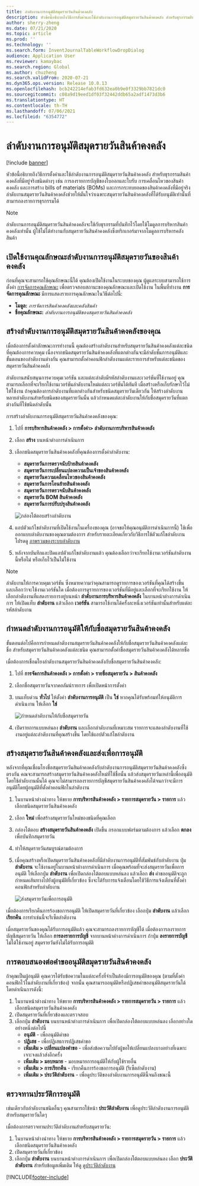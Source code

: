 ```yaml
---
title: ลำดับงานการอนุมัติสมุดรายวันสินค้าคงคลัง
description: หัวข้อนี้อธิบายถึงวิธีการตั้งค่าและใช้ลำดับงานการอนุมัติสมุดรายวันสินค้าคงคลัง สำหรับธุรกรรมสินค้าคงคลังที่มีอยู่จริงชนิดต่างๆ ลำดับงานสมุดรายวันสินค้าคงคลังช่วยให้มั่นใจว่าเฉพาะสมุดรายวันสินค้าคงคลังที่ได้รับอนุมัติเท่านั้นที่สามารถลงรายการธุรกรรมได้
author: sherry-zheng
ms.date: 07/21/2020
ms.topic: article
ms.prod: ''
ms.technology: ''
ms.search.form: InventJournalTableWorkflowDropDialog
audience: Application User
ms.reviewer: kamaybac
ms.search.region: Global
ms.author: chuzheng
ms.search.validFrom: 2020-07-21
ms.dyn365.ops.version: Release 10.0.13
ms.openlocfilehash: bcb242214efab3fd632ea0b9e0f3329bb7821dc0
ms.sourcegitcommit: c08a9d19eed1df03f32442ddb65a2adf1473d3b6
ms.translationtype: HT
ms.contentlocale: th-TH
ms.lasthandoff: 07/06/2021
ms.locfileid: "6354772"
---
```

# <a name="inventory-journal-approval-workflows"></a>ลำดับงานการอนุมัติสมุดรายวันสินค้าคงคลัง

[!include [banner](../includes/banner.md)]

หัวข้อนี้อธิบายถึงวิธีการตั้งค่าและใช้ลำดับงานการอนุมัติสมุดรายวันสินค้าคงคลัง สำหรับธุรกรรมสินค้าคงคลังที่มีอยู่จริงชนิดต่างๆ เช่น การลงรายการบัญชีของใบออกและใบรับ การเคลื่อนไหวของสินค้าคงคลัง และการสร้าง bills of materials (BOMs) และการกระทบยอดของสินค้าคงคลังที่มีอยู่จริง ลำดับงานสมุดรายวันสินค้าคงคลังช่วยให้มั่นใจว่าเฉพาะสมุดรายวันสินค้าคงคลังที่ได้รับอนุมัติเท่านั้นที่สามารถลงรายการธุรกรรมได้

> [!NOTE]
> ลำดับงานการอนุมัติสมุดรายวันสินค้าคงคลังจะใช้กับธุรกรรมที่บันทึกไว้โดยใช้โมดูลการบริหารสินค้าคงคลังเท่านั้น ผู้ใช้ไม่ได้ทำงานกับสมุดรายวันสินค้าคงคลังซึ่งทริกเกอร์มาจากโมดูลการบริหารคลังสินค้า

## <a name="turn-on-the-inventory-journal-approval-workflows-feature"></a>เปิดใช้งานคุณลักษณะลำดับงานการอนุมัติสมุดรายวันของสินค้าคงคลัง

ก่อนที่คุณจะสามารถใช้คุณลักษณะนี้ได้ คุณต้องเปิดใช้งานในระบบของคุณ ผู้ดูแลระบบสามารถใช้การตั้งค่า [การจัดการคุณลักษณะ](../../fin-ops-core/fin-ops/get-started/feature-management/feature-management-overview.md) เพื่อตรวจสอบสถานะของคุณลักษณะและเปิดใช้งาน ในพื้นที่ทำงาน **การจัดการคุณลักษณะ** มีการแสดงรายการคุณลักษณะในวิธีต่อไปนี้:

- **โมดูล:** *การจัดการสินค้าคงคลังและคลังสินค้า*
- **ชื่อคุณลักษณะ:** *ลำดับงานการอนุมัติของสมุดรายวันสินค้าคงคลัง*

## <a name="create-your-inventory-journal-approval-workflows"></a>สร้างลำดับงานการอนุมัติสมุดรายวันสินค้าคงคลังของคุณ

เมื่อต้องการตั้งค่าลักษณะการทำงานนี้ คุณต้องสร้างลำดับงานสำหรับสมุดรายวันสินค้าคงคลังแต่ละชนิดที่คุณต้องการควบคุม เนื่องจากชนิดสมุดรายวันสินค้าคงคลังที่แตกต่างกันจะมีลำดับชั้นการอนุมัติและขั้นตอนของลำดับงานต่างกัน คุณสามารถตั้งค่าคอนฟิกลำดับงานแต่ละรายการสำหรับแต่ละชนิดของสมุดรายวันสินค้าคงคลัง

ลำดับงานสนับสนุนการควบคุมเวอร์ชัน และแต่ละลำดับมีรหัสลำดับงานและเวอร์ชันที่ใช้งานอยู่ คุณสามารถเลือกที่จะเรียกใช้งานเวอร์ชันลำดับงานใหม่แต่ละเวอร์ชันได้ทันที เมื่อสร้างหรือเก็บรักษาไว้ไม่ให้ใช้งาน ถ้าคุณต้องการลำดับงานที่แตกต่างกันสำหรับชนิดสมุดรายวันเดียวกัน ให้สร้างลำดับงานหลายลำดับงานสำหรับชนิดของสมุดรายวันนั้น แล้วกำหนดแต่ละลำดับงานให้กับชื่อสมุดรายวันที่แตกต่างกันที่ใช้ชนิดลำดับนั้น

การสร้างลำดับงานการอนุมัติสมุดรายวันสินค้าคงคลังของคุณ:

1. ไปที่ **การบริหารสินค้าคงคลัง \> การตั้งค่า\> ลำดับงานการบริหารสินค้าคงคลัง**
1. เลือก **สร้าง** บนหน้าต่างการดำเนินการ
1. เลือกชนิดสมุดรายวันสินค้าคงคลังที่คุณต้องการตั้งค่าลำดับงาน:
    - **สมุดรายวันการตรวจนับป้ายสินค้าคงคลัง**
    - **สมุดรายวันการเปลี่ยนแปลงความเป็นเจ้าของสินค้าคงคลัง**
    - **สมุดรายวันความเคลื่อนไหวของสินค้าคงคลัง**
    - **สมุดรายวันการโอนย้ายสินค้าคงคลัง**
    - **สมุดรายวันการตรวจนับสินค้าคงคลัง**
    - **สมุดรายวัน BOM สินค้าคงคลัง**
    - **สมุดรายวันการปรับปรุงสินค้าคงคลัง**

    ![กล่องโต้ตอบสร้างลำดับงาน](media/journal-workflow-create-workflow.png "กล่องโต้ตอบสร้างลำดับงาน")

1. แอปตัวแก้ไขลำดับงานที่เปิดใช้งานในเครื่องของคุณ (อาจขอให้คุณอนุมัติการดำเนินการนี้) ใช้เพื่อออกแบบลำดับงานของคุณตามต้องการ สำหรับรายละเอียดเกี่ยวกับวิธีการใช้ตัวแก้ไขลำดับงาน โปรดดู [ภาพรวมของระบบลำดับงาน](../../fin-ops-core/fin-ops/organization-administration/overview-workflow-system.md)
1. หลังจากบันทึกและปิดแอปตัวแก้ไขลำดับงานแล้ว คุณต้องเลือกว่าจะเรียกใช้งานเวอร์ชันลำดับงานนี้หรือไม่ หรือเก็บไว้เป็นไม่ใช้งาน

> [!NOTE]
> ลำดับงานให้การควบคุมเวอร์ชัน ซึ่งหมายความว่าคุณสามารถดูรายการของเวอร์ชันที่คุณได้สร้างขึ้น และเลือกว่าจะใช้งานเวอร์ชันใด เมื่อต้องการดูรายการของเวอร์ชันที่มีอยู่และเลือกที่จะเรียกใช้งาน ให้เลือกลำดับงานที่แสดงรายการอยู่บนหน้า **ลำดับงานการบริหารสินค้าคงคลัง** ในบานหน้าต่างการดำเนินการ ให้เปิดแท็บ **ลำดับงาน** แล้วเลือก **เวอร์ชัน** สามารถใช้งานได้ครั้งละหนึ่งเวอร์ชันเท่านั้นสำหรับแต่ละรหัสลำดับงาน

## <a name="assign-approval-workflows-to-inventory-journal-names"></a>กำหนดลำดับงานการอนุมัติให้กับชื่อสมุดรายวันสินค้าคงคลัง

ขั้นตอนต่อไปคือการกำหนดลำดับงานสมุดรายวันสินค้าคงคลังให้กับชื่อสมุดรายวันสินค้าคงคลังแต่ละชื่อ สำหรับสมุดรายวันสินค้าคงคลังแต่ละชนิด คุณสามารถตั้งค่าชื่อสมุดรายวันสินค้าคงคลังได้หลายชื่อ

เมื่อต้องการเชื่อมโยงลำดับงานสมุดรายวันสินค้าคงคลังกับชื่อสมุดรายวันสินค้าคงคลัง:

1. ไปที่ **การจัดการสินค้าคงคลัง \> การตั้งค่า \> รายชื่อสมุดรายวัน \> สินค้าคงคลัง**
1. เลือกชื่อสมุดรายวันจากคอลัมน์รายการ เพื่อเปิดหน้าการตั้งค่า
1. บนแท็บด่วน **ทั่วไป** ให้ตั้งค่า **ลำดับงานการอนุมัติ** เป็น **ใช่** หากคุณได้รับพร้อมท์ให้อนุมัติการดำเนินงาน ให้เลือก **ใช่**

    ![กำหนดลำดับงานให้กับชื่อสมุดรายวัน](media/journal-workflow-journal-name.png "กำหนดลำดับงานให้กับชื่อสมุดรายวัน")

1. เปิดรายการแบบหล่นลง **ลำดับงาน** และเลือกลำดับงานที่เหมาะสม รายการจะแสดงลำดับงานที่ใช้งานอยู่แต่ละลำดับงานที่คุณสร้างขึ้น โดยใช้แอปตัวแก้ไขลำดับงาน

## <a name="create-an-inventory-journal-and-send-it-for-approval"></a>สร้างสมุดรายวันสินค้าคงคลังและส่งเพื่อการอนุมัติ

หลังจากที่คุณเชื่อมโยงชื่อสมุดรายวันสินค้าคงคลังกับลำดับงานการอนุมัติสมุดรายวันสินค้าคงคลังซึ่งตรงกัน คณจะสามารถสร้างสมุดรายวันสินค้าคงคลังใหม่ที่ใช้ชื่อนั้น แล้วส่งสมุดรายวันเหล่านี้เพื่ออนุมัติโดยใช้ลำดับงานนั้นได้ คุณจะไม่สามารถลงรายการบัญชีสมุดรายวันสินค้าคงคลังได้จนกว่าจะมีการอนุมัติโดยผู้อนุมัติที่ตั้งค่าคอนฟิกในลำดับงาน

1. ในบานหน้าต่างนำทาง ให้ขยาย **การบริหารสินค้าคงคลัง \> รายการสมุดรายวัน \> รายการ** แล้วเลือกชนิดสมุดรายวันสินค้าคงคลัง
1. เลือก **ใหม่** เพื่อสร้างสมุดรายวันใหม่ของชนิดที่คุณเลือก
1. กล่องโต้ตอบ **สร้างสมุดรายวันสินค้าคงคลัง** เปิดขึ้น กรอกแบบฟอร์มตามต้องการ แล้วเลือก **ตกลง** เพื่อบันทึกสมุดรายวัน
1. ทำให้สมุดรายวันสมบูรณ์ตามต้องการ
1. เมื่อคุณสร้างหรือเปิดสมุดรายวันสินค้าคงคลังที่มีลำดับงานการอนุมัติที่สัมพันธ์กับลำดับงาน ปุ่ม **ลำดับงาน** จะใช้งานอยู่ในบานหน้าต่างการดำเนินการ เมื่อคุณพร้อมที่จะส่งสมุดรายวันเพื่อการอนุมัติ ให้เลือกปุ่ม **ลำดับงาน** เพื่อเปิดกล่องโต้ตอบแบบหล่นลง แล้วเลือก **ส่ง** คำขออนุมัติจะถูกกำหนดเส้นทางไปยังผู้อนุมัติที่เกี่ยวข้อง ซึ่งจะได้รับการแจ้งเตือนโดยใช้วิธีการแจ้งเตือนที่ตั้งค่าคอนฟิกสำหรับลำดับงาน

    ![ส่งสมุดรายวันเพื่อการอนุมัติ](media/journal-workflow-inventory-journal.png "ส่งสมุดรายวันเพื่อการอนุมัติ")

เมื่อต้องการเรียกคืนการร้องขอการอนุมัติ ให้เปิดสมุดรายวันที่เกี่ยวข้อง เลือกปุ่ม **ลำดับงาน** แล้วเลือก **เรียกคืน** การทำเช่นนี้จะรีเซ็ตลำดับงาน

เมื่อสมุดรายวันของคุณได้รับการอนุมัติแล้ว คุณจะสามารถลงรายการบัญชีได้ เมื่อต้องการลงรายการบัญชีสมุดรายวัน ให้เลือก **การลงรายการบัญชี** จากบานหน้าต่างการดำเนินการ ถ้าปุ่ม **ลงรายการบัญชี** ไม่ได้ใช้งานอยู่ สมุดรายวันยังไม่ได้รับการอนุมัติ

## <a name="respond-to-an-inventory-journal-approval-request"></a>การตอบสนองต่อคำขออนุมัติสมุดรายวันสินค้าคงคลัง

ถ้าคุณเป็นผู้อนุมัติ คุณควรได้รับข้อความในแต่ละครั้งที่จำเป็นต้องมีการอนุมัติของคุณ (ตามที่ตั้งค่าคอนฟิกไว้ในลำดับงานที่เกี่ยวข้อง) จากนั้น คุณสามารถอนุมัติหรือปฏิเสธคำขออนุมัติสมุดรายวันได้โดยดำเนินการดังนี้:

1. ในบานหน้าต่างนำทาง ให้ขยาย **การบริหารสินค้าคงคลัง \> รายการสมุดรายวัน \> รายการ** แล้วเลือกชนิดสมุดรายวันสินค้าคงคลัง
1. เปิดสมุดรายวันที่เกี่ยวข้องและตรวจสอบ
1. เลือกปุ่ม **ลำดับงาน** บนบานหน้าต่างการดำเนินการ เพื่อเปิดกล่องโต้ตอบแบบหล่นลง เลือกอย่างใดอย่างหนึ่งต่อไปนี้
    - **อนุมัติ** - เพื่ออนุมัติคำขอ
    - **ปฏิเสธ** - เพื่อปฏิเสธการปฏิเสธคำขอ
    - **เพิ่มเติม \> เปลี่ยนแปลงคำขอ** - เพื่อส่งข้อความไปยังผู้ขอให้เปลี่ยนแปลงบางอย่างที่เฉพาะเจาะจงแล้วส่งอีกครั้ง
    - **เพิ่มเติม \> มอบหมาย** - มอบหมายการอนุมัติให้กับผู้ใช้รายอื่น
    - **เพิ่มเติม \> การเรียกคืน** - เรียกคืนการร้องขอการอนุมัติ (รีเซ็ตลำดับงาน)
    - **เพิ่มเติม \> ประวัติลำดับงาน** - เพื่อดูประวัติของลำดับงานการอนุมัตินี้จนถึงขณะนี้

## <a name="review-the-approval-history"></a>ตรวจทานประวัติการอนุมัติ

เช่นเดียวกับลำดับงานชนิดอื่นๆ คุณสามารถใช้หน้า **ประวัติลำดับงาน** เพื่อดูประวัติลำดับงานการอนุมัติสำหรับสมุดรายวันใดๆ

เมื่อต้องการตรวจทานประวัติลำดับงานสำหรับสมุดรายวัน:

1. ในบานหน้าต่างนำทาง ให้ขยาย **การบริหารสินค้าคงคลัง \> รายการสมุดรายวัน \> รายการ** แล้วเลือกชนิดสมุดรายวันสินค้าคงคลัง
1. เปิดสมุดรายวันที่เกี่ยวข้อง
1. เลือกปุ่ม **ลำดับงาน** บนบานหน้าต่างการดำเนินการ เพื่อเปิดกล่องโต้ตอบแบบหล่นลง เลือก **ประวัติลำดับงาน** สำหรับข้อมูลเพิ่มเติม ให้ดู [ดูประวัติลำดับงาน](../../fin-ops-core/fin-ops/organization-administration/tasks/view-workflow-history.md)


[!INCLUDE[footer-include](../../includes/footer-banner.md)]